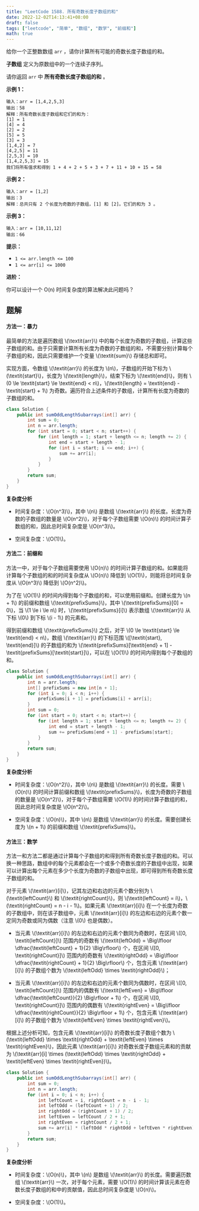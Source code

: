 ```yaml
---
title: "LeetCode 1588. 所有奇数长度子数组的和"
date: 2022-12-02T14:13:41+08:00
draft: false
tags: ["leetcode", "简单", "数组", "数学", "前缀和"]
math: true
---
```


给你一个正整数数组 `arr` ，请你计算所有可能的奇数长度子数组的和。

**子数组** 定义为原数组中的一个连续子序列。

请你返回 `arr` 中 **所有奇数长度子数组的和** 。

<!--more-->

**示例 1：**

    输入：arr = [1,4,2,5,3]
    输出：58
    解释：所有奇数长度子数组和它们的和为：
    [1] = 1
    [4] = 4
    [2] = 2
    [5] = 5
    [3] = 3
    [1,4,2] = 7
    [4,2,5] = 11
    [2,5,3] = 10
    [1,4,2,5,3] = 15
    我们将所有值求和得到 1 + 4 + 2 + 5 + 3 + 7 + 11 + 10 + 15 = 58

**示例 2：**

    输入：arr = [1,2]
    输出：3
    解释：总共只有 2 个长度为奇数的子数组，[1] 和 [2]。它们的和为 3 。

**示例 3：**

    输入：arr = [10,11,12]
    输出：66

**提示：**

- `1 <= arr.length <= 100`
- `1 <= arr[i] <= 1000`

**进阶：**

你可以设计一个 O(n) 时间复杂度的算法解决此问题吗？

## 题解

#### 方法一：暴力

最简单的方法是遍历数组 \\(\textit{arr}\\) 中的每个长度为奇数的子数组，计算这些子数组的和。由于只需要计算所有长度为奇数的子数组的和，不需要分别计算每个子数组的和，因此只需要维护一个变量 \\(\textit{sum}\\) 存储总和即可。

实现方面，令数组 \\(\textit{arr}\\) 的长度为 \\(n\\)，子数组的开始下标为 \\(\textit{start}\\)，长度为 \\(\textit{length}\\)，结束下标为 \\(\textit{end}\\)，则有 \\(0 \le \textit{start} \le \textit{end} < n\\)，\\(\textit{length} = \textit{end} - \textit{start} + 1\\) 为奇数。遍历符合上述条件的子数组，计算所有长度为奇数的子数组的和。

```Java [sol1-Java]
class Solution {
    public int sumOddLengthSubarrays(int[] arr) {
        int sum = 0;
        int n = arr.length;
        for (int start = 0; start < n; start++) {
            for (int length = 1; start + length <= n; length += 2) {
                int end = start + length - 1;
                for (int i = start; i <= end; i++) {
                    sum += arr[i];
                }
            }
        }
        return sum;
    }
}
```

**复杂度分析**

- 时间复杂度：\\(O(n^3)\\)，其中 \\(n\\) 是数组 \\(\textit{arr}\\) 的长度。长度为奇数的子数组的数量是 \\(O(n^2)\\)，对于每个子数组需要 \\(O(n)\\) 的时间计算子数组的和，因此总时间复杂度是 \\(O(n^3)\\)。

- 空间复杂度：\\(O(1)\\)。

#### 方法二：前缀和

方法一中，对于每个子数组需要使用 \\(O(n)\\) 的时间计算子数组的和。如果能将计算每个子数组的和的时间复杂度从 \\(O(n)\\) 降低到 \\(O(1)\\)，则能将总时间复杂度从 \\(O(n^3)\\) 降低到 \\(O(n^2)\\)。

为了在 \\(O(1)\\) 的时间内得到每个子数组的和，可以使用前缀和。创建长度为 \\(n + 1\\) 的前缀和数组 \\(\textit{prefixSums}\\)，其中 \\(\textit{prefixSums}[0] = 0\\)，当 \\(1 \le i \le n\\) 时，\\(\textit{prefixSums}[i]\\) 表示数组 \\(\textit{arr}\\) 从下标 \\(0\\) 到下标 \\(i - 1\\) 的元素和。

得到前缀和数组 \\(\textit{prefixSums}\\) 之后，对于 \\(0 \le \textit{start} \le \textit{end} < n\\)，数组 \\(\textit{arr}\\) 的下标范围 \\([\textit{start}, \textit{end}]\\) 的子数组的和为 \\(\textit{prefixSums}[\textit{end} + 1] - \textit{prefixSums}[\textit{start}]\\)，可以在 \\(O(1)\\) 的时间内得到每个子数组的和。

```Java [sol2-Java]
class Solution {
    public int sumOddLengthSubarrays(int[] arr) {
        int n = arr.length;
        int[] prefixSums = new int[n + 1];
        for (int i = 0; i < n; i++) {
            prefixSums[i + 1] = prefixSums[i] + arr[i];
        }
        int sum = 0;
        for (int start = 0; start < n; start++) {
            for (int length = 1; start + length <= n; length += 2) {
                int end = start + length - 1;
                sum += prefixSums[end + 1] - prefixSums[start];
            }
        }
        return sum;
    }
}
```

**复杂度分析**

- 时间复杂度：\\(O(n^2)\\)，其中 \\(n\\) 是数组 \\(\textit{arr}\\) 的长度。需要 \\(O(n)\\) 的时间计算前缀和数组 \\(\textit{prefixSums}\\)，长度为奇数的子数组的数量是 \\(O(n^2)\\)，对于每个子数组需要 \\(O(1)\\) 的时间计算子数组的和，因此总时间复杂度是 \\(O(n^2)\\)。

- 空间复杂度：\\(O(n)\\)，其中 \\(n\\) 是数组 \\(\textit{arr}\\) 的长度。需要创建长度为 \\(n + 1\\) 的前缀和数组 \\(\textit{prefixSums}\\)。

#### 方法三：数学

方法一和方法二都是通过计算每个子数组的和得到所有奇数长度子数组的和。可以换一种思路，数组中的每个元素都会在一个或多个奇数长度的子数组中出现，如果可以计算出每个元素在多少个长度为奇数的子数组中出现，即可得到所有奇数长度子数组的和。

对于元素 \\(\textit{arr}[i]\\)，记其左边和右边的元素个数分别为 \\(\textit{leftCount}\\) 和 \\(\textit{rightCount}\\)，则 \\(\textit{leftCount} = i\\)，\\(\textit{rightCount} = n - i - 1\\)。如果元素 \\(\textit{arr}[i]\\) 在一个长度为奇数的子数组中，则在该子数组中，元素 \\(\textit{arr}[i]\\) 的左边和右边的元素个数一定同为奇数或同为偶数（注意 \\(0\\) 也是偶数）。

- 当元素 \\(\textit{arr}[i]\\) 的左边和右边的元素个数同为奇数时，在区间 \\([0, \textit{leftCount}]\\) 范围内的奇数有 \\(\textit{leftOdd} = \Big\lfloor \dfrac{\textit{leftCount} + 1}{2} \Big\rfloor\\) 个，在区间 \\([0, \textit{rightCount}]\\) 范围内的奇数有 \\(\textit{rightOdd} = \Big\lfloor \dfrac{\textit{rightCount} + 1}{2} \Big\rfloor\\) 个，包含元素 \\(\textit{arr}[i]\\) 的子数组个数为 \\(\textit{leftOdd} \times \textit{rightOdd}\\)；

- 当元素 \\(\textit{arr}[i]\\) 的左边和右边的元素个数同为偶数时，在区间 \\([0, \textit{leftCount}]\\) 范围内的偶数有 \\(\textit{leftEven} = \Big\lfloor \dfrac{\textit{leftCount}}{2} \Big\rfloor + 1\\) 个，在区间 \\([0, \textit{rightCount}]\\) 范围内的偶数有 \\(\textit{rightEven} = \Big\lfloor \dfrac{\textit{rightCount}}{2} \Big\rfloor + 1\\) 个，包含元素 \\(\textit{arr}[i]\\) 的子数组个数为 \\(\textit{leftEven} \times \textit{rightEven}\\)。

根据上述分析可知，包含元素 \\(\textit{arr}[i]\\) 的奇数长度子数组个数为 \\(\textit{leftOdd} \times \textit{rightOdd} + \textit{leftEven} \times \textit{rightEven}\\)，因此元素 \\(\textit{arr}[i]\\) 对奇数长度子数组元素和的贡献为 \\(\textit{arr}[i] \times (\textit{leftOdd} \times \textit{rightOdd} + \textit{leftEven} \times \textit{rightEven})\\)。

```Java [sol3-Java]
class Solution {
    public int sumOddLengthSubarrays(int[] arr) {
        int sum = 0;
        int n = arr.length;
        for (int i = 0; i < n; i++) {
            int leftCount = i, rightCount = n - i - 1;
            int leftOdd = (leftCount + 1) / 2;
            int rightOdd = (rightCount + 1) / 2;
            int leftEven = leftCount / 2 + 1;
            int rightEven = rightCount / 2 + 1;
            sum += arr[i] * (leftOdd * rightOdd + leftEven * rightEven);
        }
        return sum;
    }
}
```

**复杂度分析**

- 时间复杂度：\\(O(n)\\)，其中 \\(n\\) 是数组 \\(\textit{arr}\\) 的长度。需要遍历数组 \\(\textit{arr}\\) 一次，对于每个元素，需要 \\(O(1)\\) 的时间计算该元素在奇数长度子数组的和中的贡献值，因此总时间复杂度是 \\(O(n)\\)。

- 空间复杂度：\\(O(1)\\)。
